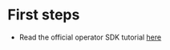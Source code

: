 # First steps

- Read the official operator SDK tutorial [here](https://sdk.operatorframework.io/docs/building-operators/golang/tutorial/)

